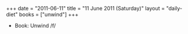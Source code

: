 +++
date = "2011-06-11"
title = "11 June 2011 (Saturday)"
layout = "daily-diet"
books = ["unwind"]
+++


* Book: Unwind /f/

